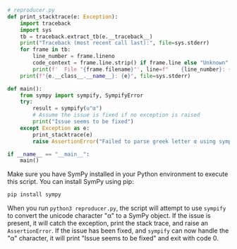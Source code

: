 ```python
# reproducer.py
def print_stacktrace(e: Exception):
    import traceback
    import sys
    tb = traceback.extract_tb(e.__traceback__)
    print("Traceback (most recent call last):", file=sys.stderr)
    for frame in tb:
        line_number = frame.lineno
        code_context = frame.line.strip() if frame.line else "Unknown"
        print(f'  File "{frame.filename}"', line=f"    {line_number}: {code_context}", file=sys.stderr)
    print(f"{e.__class__.__name__}: {e}", file=sys.stderr)

def main():
    from sympy import sympify, SympifyError
    try:
        result = sympify(u"α")
        # Assume the issue is fixed if no exception is raised
        print("Issue seems to be fixed")
    except Exception as e:
        print_stacktrace(e)
        raise AssertionError("Failed to parse greek letter α using sympify") from e

if __name__ == "__main__":
    main()
```
Make sure you have SymPy installed in your Python environment to execute this script. You can install SymPy using pip:

```bash
pip install sympy
```

When you run `python3 reproducer.py`, the script will attempt to use `sympify` to convert the unicode character "α" to a SymPy object. If the issue is present, it will catch the exception, print the stack trace, and raise an `AssertionError`. If the issue has been fixed, and `sympify` can now handle the "α" character, it will print "Issue seems to be fixed" and exit with code 0.
